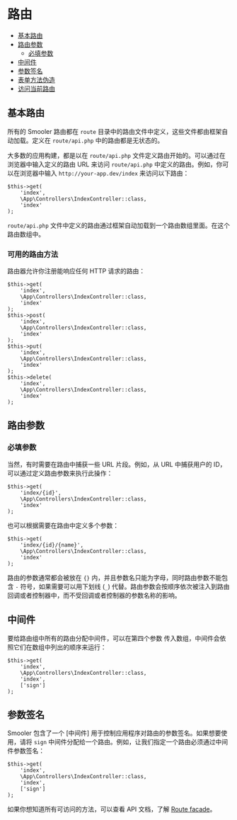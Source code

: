 # 路由

- [基本路由](#basic-routing)
- [路由参数](#route-parameters)
    - [必填参数](#required-parameters)
- [中间件](#route-group-middleware)
- [参数签名](#rate-limiting)
- [表单方法伪造](#form-method-spoofing)
- [访问当前路由](#accessing-the-current-route)



<a name="basic-routing"></a>
## 基本路由


所有的 Smooler 路由都在 `route` 目录中的路由文件中定义，这些文件都由框架自动加载。定义在 `route/api.php` 中的路由都是无状态的。

大多数的应用构建，都是以在 `route/api.php` 文件定义路由开始的。可以通过在浏览器中输入定义的路由 URL 来访问 `route/api.php` 中定义的路由。例如，你可以在浏览器中输入 `http://your-app.dev/index` 来访问以下路由：

    $this->get(
        'index',
        \App\Controllers\IndexController::class,
        'index'
    );

`route/api.php` 文件中定义的路由通过框架自动加载到一个路由数组里面。在这个路由数组中。

### 可用的路由方法

路由器允许你注册能响应任何 HTTP 请求的路由：

    $this->get(
        'index',
        \App\Controllers\IndexController::class,
        'index'
    );
    $this->post(
        'index',
        \App\Controllers\IndexController::class,
        'index'
    );
    $this->put(
        'index',
        \App\Controllers\IndexController::class,
        'index'
    );
    $this->delete(
        'index',
        \App\Controllers\IndexController::class,
        'index'
    );


<a name="route-parameters"></a>
## 路由参数

<a name="required-parameters"></a>
### 必填参数

当然，有时需要在路由中捕获一些 URL 片段。例如，从 URL 中捕获用户的 ID，可以通过定义路由参数来执行此操作：

    $this->get(
        'index/{id}',
        \App\Controllers\IndexController::class,
        'index'
    );

也可以根据需要在路由中定义多个参数：

    $this->get(
        'index/{id}/{name}',
        \App\Controllers\IndexController::class,
        'index'
    );

路由的参数通常都会被放在 `{}` 内，并且参数名只能为字母，同时路由参数不能包含 `-` 符号，如果需要可以用下划线 (`_`) 代替。路由参数会按顺序依次被注入到路由回调或者控制器中，而不受回调或者控制器的参数名称的影响。




<a name="route-group-middleware"></a>
## 中间件

要给路由组中所有的路由分配中间件，可以在第四个参数 传入数组，中间件会依照它们在数组中列出的顺序来运行：

    $this->get(
        'index',
        \App\Controllers\IndexController::class,
        'index',
        ['sign']
    );


<a name="rate-limiting"></a>
## 参数签名

Smooler 包含了一个 [中间件] 用于控制应用程序对路由的参数签名。如果想要使用，请将 `sign` 中间件分配给一个路由。例如，让我们指定一个路由必须通过中间件参数签名：

    $this->get(
        'index',
        \App\Controllers\IndexController::class,
        'index',
        ['sign']
    );


如果你想知道所有可访问的方法，可以查看 API 文档，了解 [Route facade](https://smooler.com/api/Router.html)。